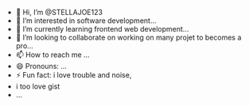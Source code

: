 - 👋 Hi, I’m @STELLAJOE123
- 👀 I’m interested in software development...
- 🌱 I’m currently learning frontend web development...
- 💞️ I’m looking to collaborate on working on many projet to becomes a pro...
- 📫 How to reach me ...
- 😄 Pronouns: ...
- ⚡ Fun fact: i love trouble and noise,
- i too love gist
- ...

<!---
STELLAJOE123/STELLAJOE123 is a ✨ special ✨ repository because its `README.md` (this file) appears on your GitHub profile.
You can click the Preview link to take a look at your changes.
--->
